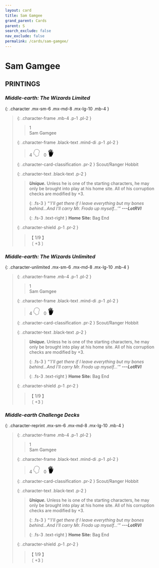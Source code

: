 ```yaml
---
layout: card
title: Sam Gamgee
grand_parent: Cards
parent: S
search_exclude: false
nav_exclude: false
permalink: /cards/sam-gamgee/
---
```


# Sam Gamgee


## PRINTINGS


### _Middle-earth: The Wizards Limited_

{: .character .mx-sm-6 .mx-md-8 .mx-lg-10 .mb-4 }
> {: .character-frame .mb-4 .p-1 .pl-2 }
> > <div class="card-mp">1</div>
> > <div class="character-card-name">Sam Gamgee</div>
>
> {: .character-frame .black-text .mind-di .p-1 .pl-2 }
> > 4 ![](/assets/images/mind.svg)&emsp;0 ![](/assets/images/di.svg)
>
> {: .character-card-classification .pr-2 }
> Scout/Ranger Hobbit
>
> {: .character-text .black-text .p-2 }
> > _**Unique.**_ Unless he is one of the starting characters, he may only be brought into play at his home site. All of his corruption checks are modified by +3. 
> > 
> > {: .fs-3 } 
> > _“‘I'll get there if I leave everything but my bones behind...And I'll carry Mr. Frodo up myself...’”_ ***---&#65279;LotRVI***  
> > 
> > {: .fs-3 .text-right } 
> > **Home Site:** Bag End 
>
> {: .character-shield .p-1 .pr-2 }
> > <div class="card-shield">【 1/9 】</div>
> > <div class="card-corruption">〔 +3 〕</div>

### _Middle-earth: The Wizards Unlimited_

{: .character-unlimited .mx-sm-6 .mx-md-8 .mx-lg-10 .mb-4 }
> {: .character-frame .mb-4 .p-1 .pl-2 }
> > <div class="card-mp">1</div>
> > <div class="character-card-name">Sam Gamgee</div>
>
> {: .character-frame .black-text .mind-di .p-1 .pl-2 }
> > 4 ![](/assets/images/mind.svg)&emsp;0 ![](/assets/images/di.svg)
>
> {: .character-card-classification .pr-2 }
> Scout/Ranger Hobbit
>
> {: .character-text .black-text .p-2 }
> > _**Unique.**_ Unless he is one of the starting characters, he may only be brought into play at his home site. All of his corruption checks are modified by +3. 
> > 
> > {: .fs-3 } 
> > _“‘I'll get there if I leave everything but my bones behind...And I'll carry Mr. Frodo up myself...’”_ ***---&#65279;LotRVI***  
> > 
> > {: .fs-3 .text-right } 
> > **Home Site:** Bag End 
>
> {: .character-shield .p-1 .pr-2 }
> > <div class="card-shield">【 1/9 】</div>
> > <div class="card-corruption">〔 +3 〕</div>

### _Middle-earth Challenge Decks_

{: .character-reprint .mx-sm-6 .mx-md-8 .mx-lg-10 .mb-4 }
> {: .character-frame .mb-4 .p-1 .pl-2 }
> > <div class="card-mp">1</div>
> > <div class="character-card-name">Sam Gamgee</div>
>
> {: .character-frame .black-text .mind-di .p-1 .pl-2 }
> > 4 ![](/assets/images/mind.svg)&emsp;0 ![](/assets/images/di.svg)
>
> {: .character-card-classification .pr-2 }
> Scout/Ranger Hobbit
>
> {: .character-text .black-text .p-2 }
> > _**Unique.**_ Unless he is one of the starting characters, he may only be brought into play at his home site. All of his corruption checks are modified by +3. 
> > 
> > {: .fs-3 } 
> > _“‘I'll get there if I leave everything but my bones behind...And I'll carry Mr. Frodo up myself...’”_ ***---&#65279;LotRVI***  
> > 
> > {: .fs-3 .text-right } 
> > **Home Site:** Bag End 
>
> {: .character-shield .p-1 .pr-2 }
> > <div class="card-shield">【 1/9 】</div>
> > <div class="card-corruption">〔 +3 〕</div>
